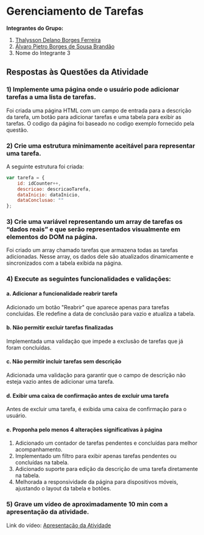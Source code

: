# Gerenciamento de Tarefas

**Integrantes do Grupo:**
1. [Thalysson Delano Borges Ferreira](https://github.com/thalyssonDEV)
2. [Álvaro Pietro Borges de Sousa Brandão](https://github.com/PietroDev-01)
3. Nome do Integrante 3

## Respostas às Questões da Atividade

### **1) Implemente uma página onde o usuário pode adicionar tarefas a uma lista de tarefas.**
Foi criada uma página HTML com um campo de entrada para a descrição da tarefa, um botão para adicionar tarefas e uma tabela para exibir as tarefas. O codigo da página foi baseado no codigo exemplo fornecido pela questão.

### **2) Crie uma estrutura minimamente aceitável para representar uma tarefa.**
A seguinte estrutura foi criada:
```javascript
var tarefa = {
    id: idCounter++,
    descricao: descricaoTarefa,
    dataInicio: dataInicio,
    dataConclusao: ""
};
```

### **3) Crie uma variável representando um array de tarefas os “dados reais” e que serão representados visualmente em elementos do DOM na página.**
Foi criado um array chamado tarefas que armazena todas as tarefas adicionadas. Nesse array, os dados dele são atualizados dinamicamente e sincronizados com a tabela exibida na página.

### **4) Execute as seguintes funcionalidades e validações:**
#### a. **Adicionar a funcionalidade reabrir tarefa**
Adicionado um botão "Reabrir" que aparece apenas para tarefas concluídas. Ele redefine a data de conclusão para vazio e atualiza a tabela.

#### b. **Não permitir excluir tarefas finalizadas**
Implementada uma validação que impede a exclusão de tarefas que já foram concluídas.

#### c. **Não permitir incluir tarefas sem descrição**
Adicionada uma validação para garantir que o campo de descrição não esteja vazio antes de adicionar uma tarefa.

#### d. **Exibir uma caixa de confirmação antes de excluir uma tarefa**
Antes de excluir uma tarefa, é exibida uma caixa de confirmação para o usuário.

#### e. **Proponha pelo menos 4 alterações significativas à página**
1. Adicionado um contador de tarefas pendentes e concluídas para melhor acompanhamento.
2. Implementado um filtro para exibir apenas tarefas pendentes ou concluídas na tabela.
3. Adicionado suporte para edição da descrição de uma tarefa diretamente na tabela.
4. Melhorada a responsividade da página para dispositivos móveis, ajustando o layout da tabela e botões.

### **5) Grave um vídeo de aproximadamente 10 min com a apresentação da atividade.**
Link do vídeo: [Apresentação da Atividade](https://www.youtube.com/watch?v=dQw4w9WgXcQ)
